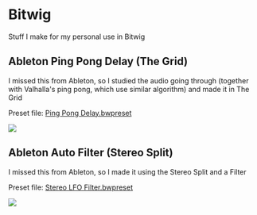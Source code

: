 # Bitwig

Stuff I make for my personal use in Bitwig

## Ableton Ping Pong Delay (The Grid)

I missed this from Ableton, so I studied the audio going through (together with Valhalla's ping pong, which use similar algorithm) and made it in The Grid

Preset file: [Ping Pong Delay.bwpreset](https://github.com/fractalf/bitwig/raw/main/Ping%20Pong%20Delay.bwpreset)

![](Bitwig-Grid-Ableton-Ping-Pong-Delay.png?raw=true)

## Ableton Auto Filter (Stereo Split)

I missed this from Ableton, so I made it using the Stereo Split and a Filter

Preset file: [Stereo LFO Filter.bwpreset](https://github.com/fractalf/bitwig/raw/main/Stereo%20LFO%20Filter.bwpreset)

![](Bitwig-Stereo-Split-Ableton-Auto-Filter.png?raw=true)

